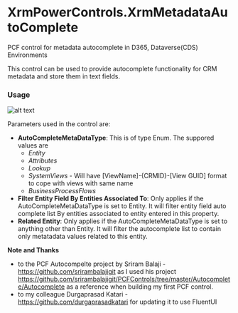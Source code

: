 # XrmPowerControls.XrmMetadataAutoComplete
PCF control for metadata autocomplete in D365, Dataverse(CDS) Environments

This control can be used to provide autocomplete functionality for CRM metadata and store them in text fields.

### Usage

![alt text](https://github.com/sabrish/XrmPowerControls.XrmMetadataAutoComplete/blob/master/XrmPowerControls.XrmMetadataAutoComplete.gif?raw=true)

Parameters used in the control are:
* **AutoCompleteMetaDataType**: This is of type Enum. The suppored values are
  * _Entity_
  * _Attributes_
  * _Lookup_
  * _SystemViews_ - Will have [ViewName]-{CRMID}-[View GUID] format to cope with views with same name
  * _BusinessProcessFlows_
* **Filter Entity Field By Entities Associated To**: Only applies if the AutoCompleteMetaDataType is set to Entity. It will filter entity field auto complete list By entities associated to entity entered in this property.
* **Related Entity**: Only applies if the AutoCompleteMetaDataType is set to anything other than Entity. It will filter the autocomplete list to contain only metatadata values related to this entity.



__Note and Thanks__
* to the PCF Autocompelte project by Sriram Balaji - https://github.com/srirambalajigit as I used his project https://github.com/srirambalajigit/PCFControls/tree/master/Autocomplete/Autocomplete as a reference when building my first PCF control.
* to my colleague Durgaprasad Katari - https://github.com/durgaprasadkatari for updating it to use FluentUI
